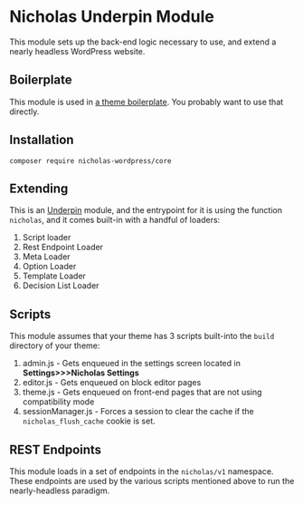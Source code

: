 # Nicholas Underpin Module

This module sets up the back-end logic necessary to use, and extend a nearly headless WordPress website.

## Boilerplate

This module is used in [a theme boilerplate](https://github.com/nicholas-wordpress/nearly-headless-theme). You probably want to use that directly.

## Installation

`composer require nicholas-wordpress/core`

## Extending

This is an [Underpin](github.com/underpin-WP/underpin) module, and the entrypoint for it is using the function
`nicholas`, and it comes built-in with a handful of loaders:

1. Script loader
2. Rest Endpoint Loader
3. Meta Loader
4. Option Loader
5. Template Loader
6. Decision List Loader

## Scripts

This module assumes that your theme has 3 scripts built-into the `build` directory of your theme:

1. admin.js - Gets enqueued in the settings screen located in **Settings>>>Nicholas Settings**
2. editor.js - Gets enqueued on block editor pages
3. theme.js - Gets enqueued on front-end pages that are not using compatibility mode
4. sessionManager.js - Forces a session to clear the cache if the `nicholas_flush_cache` cookie is set.

## REST Endpoints

This module loads in a set of endpoints in the `nicholas/v1` namespace. These endpoints are used by the various scripts
mentioned above to run the nearly-headless paradigm.